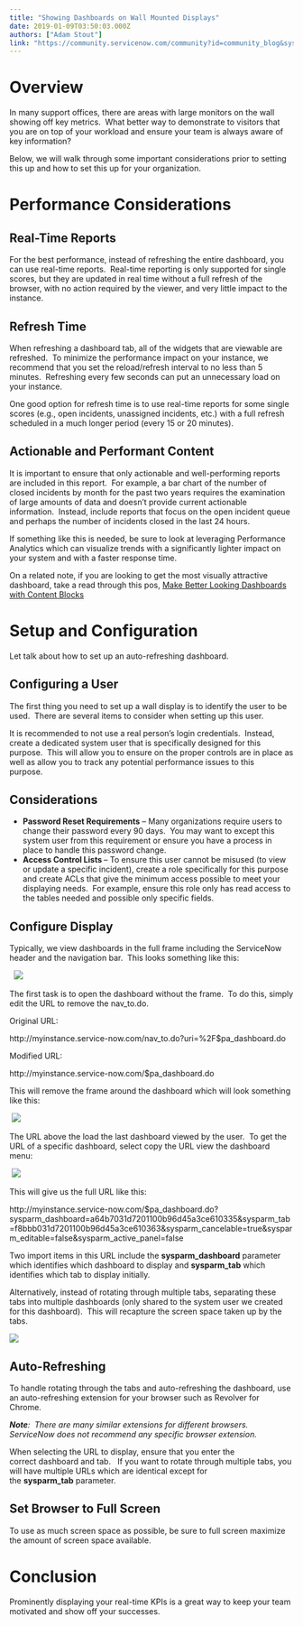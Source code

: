 ```yaml
---
title: "Showing Dashboards on Wall Mounted Displays"
date: 2019-01-09T03:50:03.000Z
authors: ["Adam Stout"]
link: "https://community.servicenow.com/community?id=community_blog&sys_id=c884a883dbb227c0656a5583ca961905"
---
```

<h1>Overview </h1>
<p>In many support offices, there are areas with large monitors on the wall showing off key metrics.  What better way to demonstrate to visitors that you are on top of your workload and ensure your team is always aware of key information? </p>
<p>Below, we will walk through some important considerations prior to setting this up and how to set this up for your organization. </p>
<h1>Performance Considerations </h1>
<h2>Real-Time Reports </h2>
<p>For the best performance, instead of refreshing the entire dashboard, you can use real-time reports.  Real-time reporting is only supported for single scores, but they are updated in real time without a full refresh of the browser, with no action required by the viewer, and very little impact to the instance. </p>
<h2>Refresh Time </h2>
<p>When refreshing a dashboard tab, all of the widgets that are viewable are refreshed.  To minimize the performance impact on your instance, we recommend that you set the reload/refresh interval to no less than 5 minutes.  Refreshing every few seconds can put an unnecessary load on your instance.  </p>
<p>One good option for refresh time is to use real-time reports for some single scores (e.g., open incidents, unassigned incidents, etc.) with a full refresh scheduled in a much longer period (every 15 or 20 minutes). </p>
<h2>Actionable and Performant Content </h2>
<p>It is important to ensure that only actionable and well-performing reports are included in this report.  For example, a bar chart of the number of closed incidents by month for the past two years requires the examination of large amounts of data and doesn’t provide current actionable information.  Instead, include reports that focus on the open incident queue and perhaps the number of incidents closed in the last 24 hours. </p>
<p>If something like this is needed, be sure to look at leveraging Performance Analytics which can visualize trends with a significantly lighter impact on your system and with a faster response time.  </p>
<p>On a related note, if you are looking to get the most visually attractive dashboard, take a read through this pos, <a title="Make Better Looking Dashboards with Content Blocks" href="community?id&#61;community_blog&amp;sys_id&#61;29ec2e65dbd0dbc01dcaf3231f9619a4" rel="nofollow">Make Better Looking Dashboards with Content Blocks</a></p>
<h1>Setup and Configuration </h1>
<p>Let talk about how to set up an auto-refreshing dashboard. </p>
<h2>Configuring a User </h2>
<p>The first thing you need to set up a wall display is to identify the user to be used.  There are several items to consider when setting up this user.  </p>
<p>It is recommended to not use a real person’s login credentials.  Instead, create a dedicated system user that is specifically designed for this purpose.  This will allow you to ensure on the proper controls are in place as well as allow you to track any potential performance issues to this purpose.  </p>
<h2>Considerations </h2>
<ul><li><strong>Password Reset Requirements</strong> – Many organizations require users to change their password every 90 days.  You may want to except this system user from this requirement or ensure you have a process in place to handle this password change. </li><li><strong>Access Control Lists </strong>– To ensure this user cannot be misused (to view or update a specific incident), create a role specifically for this purpose and create ACLs that give the minimum access possible to meet your displaying needs.  For example, ensure this role only has read access to the tables needed and possible only specific fields. </li></ul>
<h2>Configure Display </h2>
<p>Typically, we view dashboards in the full frame including the ServiceNow header and the navigation bar.  This looks something like this: </p>
<p>  <img src="f11428cfdb7227c0656a5583ca961919.iix" /></p>
<p>The first task is to open the dashboard without the frame.  To do this, simply edit the URL to remove the nav_to.do. </p>
<p>Original URL: </p>
<p>http://myinstance.service-now.com/nav_to.do?uri&#61;%2F$pa_dashboard.do </p>
<p>Modified URL: </p>
<p>http://myinstance.service-now.com/$pa_dashboard.do   </p>
<p>This will remove the frame around the dashboard which will look something like this: </p>
<p> <img src="5e246ccfdb7227c0656a5583ca9619e2.iix" /></p>
<p>The URL above the load the last dashboard viewed by the user.  To get the URL of a specific dashboard, select copy the URL view the dashboard menu: </p>
<p> <img src="5f342803dbb227c0656a5583ca9619c7.iix" /></p>
<p>This will give us the full URL like this: </p>
<p>http://myinstance.service-now.com/$pa_dashboard.do?sysparm_dashboard&#61;a64b7031d7201100b96d45a3ce610335&amp;sysparm_tab&#61;f8bbb031d7201100b96d45a3ce610363&amp;sysparm_cancelable&#61;true&amp;sysparm_editable&#61;false&amp;sysparm_active_panel&#61;false  </p>
<p>Two import items in this URL include the <strong>sysparm_dashboard</strong> parameter which identifies which dashboard to display and <strong>sysparm_tab</strong> which identifies which tab to display initially. </p>
<p>Alternatively, instead of rotating through multiple tabs, separating these tabs into multiple dashboards (only shared to the system user we created for this dashboard).  This will recapture the screen space taken up by the tabs.  </p>
<p><img src="ea54e043dbb227c0656a5583ca9619d0.iix" /></p>
<h2>Auto-Refreshing </h2>
<p>To handle rotating through the tabs and auto-refreshing the dashboard, use an auto-refreshing extension for your browser such as Revolver for Chrome. </p>
<p><em><strong>Note</strong>:  There are many similar extensions for different browsers.  ServiceNow does not recommend any specific browser extension. </em></p>
<p>When selecting the URL to display, ensure that you enter the correct dashboard and tab.   If you want to rotate through multiple tabs, you will have multiple URLs which are identical except for the <strong>sysparm_tab</strong> parameter. </p>
<h2>Set Browser to Full Screen </h2>
<p>To use as much screen space as possible, be sure to full screen maximize the amount of screen space available. </p>
<h1>Conclusion </h1>
<p>Prominently displaying your real-time KPIs is a great way to keep your team motivated and show off your successes.  </p>